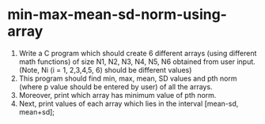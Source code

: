 # min-max-mean-sd-norm-using-array

1. Write a C program which should create 6 different arrays (using different math functions) of size N1, N2, N3, N4, N5, N6 obtained from user input. (Note, Ni (i = 1, 2,3,4,5, 6) should be different values)
2. This program should find min, max, mean, SD values and pth norm (where p value should be entered by user) of all the arrays.
3. Moreover, print which array has minimum value of pth norm.
4. Next, print values of each array which lies in the interval [mean-sd, mean+sd];
